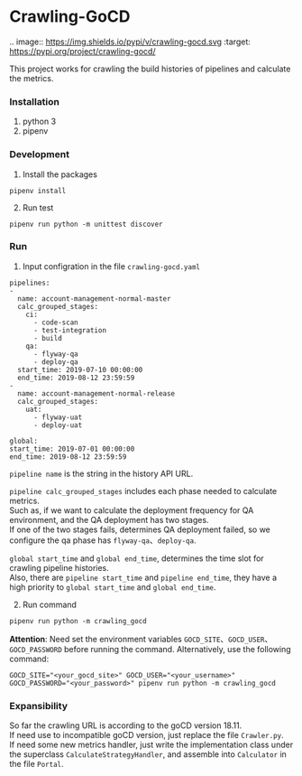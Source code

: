 Crawling-GoCD
====================================================

.. image:: https://img.shields.io/pypi/v/crawling-gocd.svg
   :target: https://pypi.org/project/crawling-gocd/

This project works for crawling the build histories of pipelines and calculate the metrics.

### Installation
1. python 3
2. pipenv

### Development
1. Install the packages
  ```
  pipenv install
  ```
2. Run test
  ```
  pipenv run python -m unittest discover
  ```

### Run
1. Input configration in the file `crawling-gocd.yaml`
  ```
pipelines:
  - 
    name: account-management-normal-master
    calc_grouped_stages: 
      ci:
        - code-scan
        - test-integration
        - build
      qa:
        - flyway-qa
        - deploy-qa
    start_time: 2019-07-10 00:00:00
    end_time: 2019-08-12 23:59:59
  - 
    name: account-management-normal-release
    calc_grouped_stages: 
      uat:
        - flyway-uat
        - deploy-uat

global:
  start_time: 2019-07-01 00:00:00
  end_time: 2019-08-12 23:59:59
```
  `pipeline name` is the string in the history API URL.  


  `pipeline calc_grouped_stages` includes each phase needed to calculate metrics.  
  Such as, if we want to calculate the deployment frequency for QA environment, and the QA deployment has two stages.  
  If one of the two stages fails, determines QA deployment failed, so we configure the qa phase has `flyway-qa`、`deploy-qa`.


  `global start_time` and `global end_time`, determines the time slot for crawling pipeline histories.  
  Also, there are `pipeline start_time` and `pipeline end_time`, they have a high priority to `global start_time` and `global end_time`.  

2. Run command
  ```
  pipenv run python -m crawling_gocd
  ``` 
  __Attention__: Need set the environment variables `GOCD_SITE`、`GOCD_USER`、`GOCD_PASSWORD` before running the command.
  Alternatively, use the following command:
  ```
  GOCD_SITE="<your_gocd_site>" GOCD_USER="<your_username>" GOCD_PASSWORD="<your_password>" pipenv run python -m crawling_gocd
  ```

### Expansibility
So far the crawling URL is according to the goCD version 18.11.  
If need use to incompatible goCD version, just replace the file `Crawler.py`.  
If need some new metrics handler, just write the implementation class under the superclass  `CalculateStrategyHandler`, and assemble into `Calculator` in the file `Portal`.
